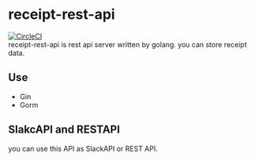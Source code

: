 # receipt-rest-api
[![CircleCI](https://circleci.com/gh/hikaru7719/receipt-rest-api.svg?style=shield&circle-token=aac5219bce5fecfb2efd3ace8511bdfd9e1c2bf0)](https://circleci.com/gh/hikaru7719/receipt-rest-api)  
receipt-rest-api is rest api server written by golang.
you can store receipt data.

## Use 

- Gin
- Gorm

## SlakcAPI and RESTAPI 
you can use this API as SlackAPI or REST API.

